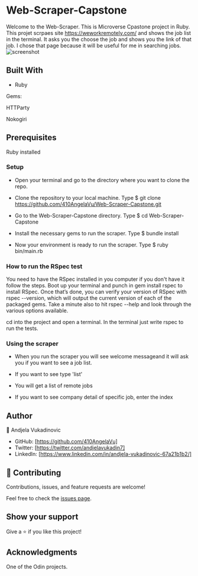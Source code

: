 # Web-Scraper-Capstone
Welcome to the Web-Scraper. This is Microverse Cpastone project in Ruby. This projet scrpaes site https://weworkremotely.com/ and shows the job list in the terminal. It asks you the choose the job and shows you the link of that job. I chose that page because it will be useful for me in searching jobs.
![screenshot](./Pictures/scraper.png)

## Built With

- Ruby

Gems:

HTTParty

Nokogiri

## Prerequisites

Ruby installed

### Setup
* Open your terminal and go to the directory where you want to clone the repo.

* Clone the repository to your local machine. Type $ git clone https://github.com/410AngelaVu/Web-Scraper-Capstone.git

* Go to the Web-Scraper-Capstone directory. Type $ cd Web-Scraper-Capstone

* Install the necessary gems to run the scraper. Type $ bundle install

* Now your environment is ready to run the scraper. Type $ ruby bin/main.rb



### How to run the RSpec test
You need to have the RSpec installed in you computer if you don't have it follow the steps.
Boot up your terminal and punch in gem install rspec to install RSpec. Once that’s done, you can verify your version of RSpec with rspec --version, which will output the current version of each of the packaged gems. Take a minute also to hit rspec --help and look through the various options available.

cd into the project and open a terminal.
In the terminal just write rspec to run the tests.

### Using the scraper
* When you run the scraper you will see welcome messageand it will ask you if you want to see a job list.

* If you want to see type 'list'

* You will get a list of remote jobs

* If you want to see company detail of specific job, enter the index

## Author

👤 Andjela Vukadinovic 

- GitHub: [https://github.com/410AngelaVu]
- Twitter: [https://twitter.com/andjelavukadin7]
- LinkedIn: [https://www.linkedin.com/in/andjela-vukadinovic-67a21b1b2/]


## 🤝 Contributing

Contributions, issues, and feature requests are welcome!

Feel free to check the [issues page]().

## Show your support

Give a ⭐️ if you like this project!

## Acknowledgments

One of the Odin projects.